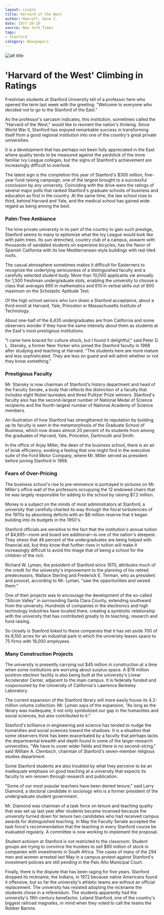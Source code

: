 ```yaml
---
layout: single
title: Harvard of the West
author: Maeroff, Gene I.
date: 1977-10-10
source: New York Times
tags:
- Stanford
category: Newspapers
---
```


![alt title](path/to/jpg.jpg "Title")

# 'Harvard of the West' Climbing in Ratings

Freshman students at Stanford University tell of a professor here who opened the term last week with the greeting: "Welcome to everyone who decided not to go to the Stanford of the East."

As the professor's sarcasm indicates, this institution, sometimes called the "Harvard of the West," would like to reorient the nation's thinking. Since World War II, Stanford has enjoyed remarkable success in transforming itself from a good regional institution into one of the country's great private universities.

It is a development that has perhaps not been fully appreciated in the East where quality tends to be measured against the yardstick of the more familiar Ivy League colleges, but the signs of Stanford's achievement are increasingly difficult to overlook.

The latest sign is the completion this year of Stanford's $300 million, five-year fund raising campaign, one of the largest brought to a successful conclusion by any university. Coinciding with the drive were the ratings of several major polls that ranked Stanford's graduate schools of business and education as first in the country. At the same time, the law school rose to third, behind Harvard and Yale, and the medical school has gained wide regard as being among the best.

### Palm-Tree Ambiance

The lone private university in its part of the country to gain such prestige, Stanford seems to many to epitomize what the Ivy League would look like with palm trees. Its sun-drenched, country club of a campus, aswarm with thousands of sandaled students on expensive bicycles, has the flavor of Spanish California with its low Mediterranean-style buildings with red-tiled roofs.

The casual atmosphere sometimes makes it difficult for Easterners to recognize the underlying seriousness of a distinguished faculty and a carefully selected student body. More than 10,000 applicants vie annually for 1,500 freshman undergraduate slots, enabling the university to choose a class that averages 690 in mathematics and 610 in verbal skills out of 800 maximum on the Scholastic Aptitude Test.

Of the high school seniors who turn down a Stanford acceptance, about a third enroll at Harvard, Yale, Princeton or Massachusetts Institute of Technology.

About one-half of the 6,435 undergraduates are from California and some observers wonder if they have the same intensity about them as students at the East's most prestigious institutions.

"I came here braced for culture shock, but I found it delightful," said Peter D. L. Stansky, a former New Yorker who joined the Stanford faculty in 1968 after studying and teaching at Harvard. "The students here are more mature and less sophisticated. They are less on guard and will admit whether or not they know something."

### Prestigious Faculty

Mr. Stansky is now chairman of Stanford's history department and head of the Faculty Senate, a body that reflects the distinction of a faculty that includes eight Nobel laureates and three Pulitzer Prize winners. Stanford's faculty also has the second-largest number of National Medal of Science recipients and the fourth-largest number of National Academy of Science members.

An illustration of how Stanford has strengthened its reputation by building up its faculty is seen in the metamorphosis of the Graduate School of Business, which now draws almost 20 percent of its students from among the graduates of Harvard, Yale, Princeton, Dartmouth and Smith.

In the office of Arjay Miller, the dean of the business school, there is an air of brisk efficiency, evoking a feeling that one might find in the executive suite of the Ford Motor Company, where Mr. Miller served as president before joining Stanford in 1968.

### Fears of Over-Pricing

The business school's rise to pre-eminence is portrayed in pictures on Mr. Miller's office wall of the professors occupying the 12 endowed chairs that he was largely responsible for adding to the school by raising $7.2 million.

Money is a subject on the minds of most administrators at Stanford, a university that carefully charted its way through the fiscal turbulencies of the 1970s by absorbing deficits with an $8 million reserve that it began building into its budgets in the 1950's.

Stanford officials are sensitive to the fact that the institution's annual tuition of $4,695&#8212;room and board are additional&#8212;is one of the nation's steepest. They stress that 46 percent of the undergraduates are being helped with financial aid, but they know that further rises in tuition will make it increasingly difficult to avoid the image that of being a school for the children of the rich.

Richard W. Lyman, the president of Stanford since 1970, attributes much of the credit for the university's improvement to the planning of his retired predecessors, Wallace Sterling and Frederick E. Terman, who as president and provost, according to Mr. Lyman, "saw the opportunities and seized them."

One of their projects was to encourage the development of the so-called "Silicon Valley" in surrounding Santa Clara County, extending southward from the university. Hundreds of companies in the electronics and high technology industries have located there, creating a symbiotic relationship with the university that has contributed greatly to its teaching, research and fund raising.

So closely is Stanford linked to these companies that it has set aside 700 of its 8,100 acres for an industrial park in which the university leases space to 75 firms with 19,000 employees. 

### Many Construction Projects

The university is presently carrying out $45 million in construction at a time when some institutions are worrying about surplus space. A $78 million positron electron facility is also being built at the university's Linear Accelerator Center, adjacent to the main campus. It is federally funded and cosponsored by the University of California's Lawrence Berkeley Laboratory. 

The current expansion of the Stanford library will more easily house its 4.2-million volume collection. Mr. Lyman says of the expansion, "As long as the library was inadequate, it not only symbolized our gap in the humanities and social sciences, but also contributed to it."

Stanford's brilliance in engineering and science has tended to nudge the humanities and social sciences toward the shadows. It is a situation that some observers think has been exacerbated by a faculty that perhaps lacks the departmental breadth and depth found in some of the larger research universities. "We have to cover wider fields and there is no second-string," said William A. Clembsch, chairman of Stanford's seven-member religious studies department.

Some Stanford students are also troubled by what they perceive to be an inadequate emphasis on good teaching at a university that expects its faculty to win renown through research and publication.

"Some of our most popular teachers have been denied tenure," said Larry Diamond, a doctoral candidate in sociology who is a former president of the undergraduate student government.

Mr. Diamond was chairman of a task force on tenure and teaching quality that was set up last year after students became incensed because the university turned down for tenure two candidates who had received campus awards for distinguished teaching. In May the Faculty Senate accepted the task force's recommendation that the teaching in every Stanford course be evaluated regularly. A committee is now working to implement the proposal.

Student activism at Stanford is not restricted to the classroom. Student groups are trying to convince the trustees to sell $90 million of stock in companies with investments in South Africa. The cases of many of the 294 men and women arrested last May in a campus protest against Stanford's investment policies are still pending in the Palo Alto Municipal Court.

Finally, there is the dispute that has been raging for five years. Stanford dropped its nickname, the Indians, in 1972 because native Americans found it offensive, but so far the university's athletic teams are without an official replacement. The university has resisted adopting the nickname the students chose in a referendum. The students apparently had the university's 19th century benefactor, Leland Stanford, one of the country's biggest railroad magnates, in mind when they voted to call the teams the Robber Barons.